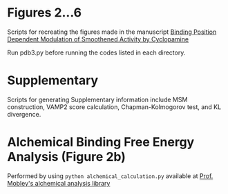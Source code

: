 # Figures 2...6
Scripts for recreating the figures made in the manuscript [Binding Position Dependent Modulation of Smoothened Activity by Cyclopamine](https://www.biorxiv.org/content/10.1101/2024.02.08.579369v1)

Run pdb3.py before running the codes listed in each directory.

# Supplementary
Scripts for generating Supplementary information include MSM construction, VAMP2 score calculation, Chapman-Kolmogorov test, and KL divergence.

# Alchemical Binding Free Energy Analysis (Figure 2b)
Performed by using `python alchemical_calculation.py` available at [Prof. Mobley's alchemical analysis library](https://github.com/MobleyLab/alchemical-analysis)

